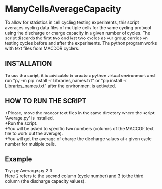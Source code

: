 ManyCellsAverageCapacity
=========================

To allow for statistics in cell cycling testing experiments, this script averages cycling data files of multiple cells for the same cycling protocol using the discharge or charge capacity in a given number of cycles. The script discards the first two and last two cycles as our group carries on testing cycles before and after the experiments. The python program works with text files from MACCOR cyclers.

INSTALLATION
---
To use the script, it is advisable to create a python virtual environment and run "py -m pip install -r Libraries_names.txt" or "pip install -r Libraries_names.txt" after the environment is activated.

HOW TO RUN THE SCRIPT
---
+Please, move the maccor text files in the same directory where the script 'Average.py' is installed.\
+Run the script.\
+You will be asked to specific two numbers (columns of the MACCOR text file to work out the average).\
+You will get the average of charge the discharge values at a given cycle number for multiple cells.

Example
---
Try: py Averarge.py 2 3\
Here 2 refers to the second column (cycle number) and 3 to the third column (the discharge capacity values).
